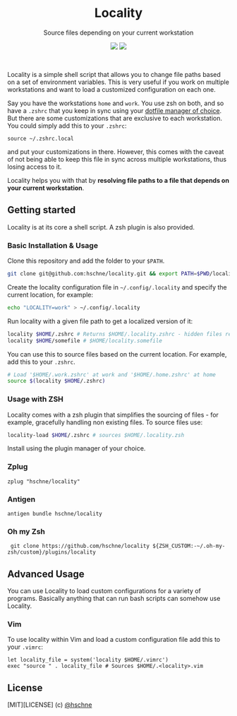 <h1 align="center">Locality</h1> <p
align="center">Source files depending on your current workstation</p>

<p align="center">
<a href="https://forthebadge.com"><img src="https://forthebadge.com/images/badges/built-with-love.svg"></a>
<a href="https://forthebadge.com"><img src="https://forthebadge.com/images/badges/you-didnt-ask-for-this.svg"></a>
</p>

<br>

Locality is a simple shell script that allows you to change file paths based on a set of environment variables. 
This is very useful if you work on multiple workstations and want to load a customized configuration on each one.

Say you have the workstations `home` and `work`. You use zsh on both, and so have a `.zshrc` that you keep in sync using your [dotfile manager of choice](https://github.com/webpro/awesome-dotfiles#tools). 
But there are some customizations that are exclusive to each workstation. You could simply add this to your `.zshrc`:

```
source ~/.zshrc.local
```

and put your customizations in there. However, this comes with the caveat of not being able to keep this file in sync across multiple workstations, thus losing access to it. 

Locality helps you with that by **resolving file paths to a file that depends on your current workstation**.

## Getting started

Locality is at its core a shell script. A zsh plugin is also provided. 

### Basic Installation & Usage

Clone this repository and add the folder to your `$PATH`.

```sh
git clone git@github.com:hschne/locality.git && export PATH=$PWD/locality:$PATH
```

Create the locality configuration file in `~/.config/.locality` and specify the current location, for example: 

```sh
echo "LOCALITY=work" > ~/.config/.locality
```

Run locality with a given file path to get a localized version of it:

```sh 
locality $HOME/.zshrc # Returns $HOME/.locality.zshrc - hidden files remain hidden
locality $HOME/somefile # $HOME/locality.somefile
```

You can use this to source files based on the current location. For example, add this to your `.zshrc`.

```bash
# Load '$HOME/.work.zshrc' at work and '$HOME/.home.zshrc' at home
source $(locality $HOME/.zshrc)
```

### Usage with ZSH

Locality comes with a zsh plugin that simplifies the sourcing of files - for example, gracefully handling non existing files. To source files use: 

```bash
locality-load $HOME/.zshrc # sources $HOME/.locality.zsh
```

Install using the plugin manager of your choice. 

### Zplug

```
zplug "hschne/locality"
```

### Antigen 

```
antigen bundle hschne/locality
```

### Oh my Zsh

```
 git clone https://github.com/hschne/locality ${ZSH_CUSTOM:-~/.oh-my-zsh/custom}/plugins/locality
```

## Advanced Usage

You can use Locality to load custom configurations for a variety of programs. Basically anything that can run bash scripts can somehow use Locality.

### Vim

To use locality within Vim and load a custom configuration file add this to your `.vimrc`: 

```vim
let locality_file = system('locality $HOME/.vimrc') 
exec "source " . locality_file # Sources $HOME/.<locality>.vim
```

## License

[MIT][LICENSE] (c) [@hschne](https://github.com/hschne)


